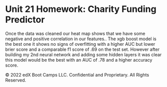 # Unit 21 Homework: Charity Funding Predictor


Once the data was cleaned our heat map shows that we have some negative and
positive correlation in our features.. The xgb boost model is the best one it shows
no signs of overfitting with a higher AUC but lower brier score and a comparable f1
score of .69 on the test set. However after building my 2nd neural network and
adding some hidden layers it was clear this model would be the best with an AUC of
.78 and a higher accuracy score.

© 2022 edX Boot Camps LLC. Confidential and Proprietary. All Rights Reserved.
